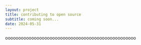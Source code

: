 ```yaml
---
layout: project
title: contributing to open source
subtitle: coming soon...
date: 2024-05-31
---
```


oooooooooooooooooooooooooooooooooooooooooooooooooo
